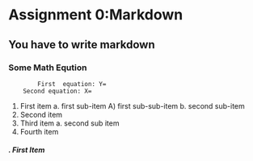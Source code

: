 # Assignment 0:Markdown
## You have to write markdown
### Some Math Eqution
			First  equation: Y=
		Second equation: X=



1. First item a. first sub-item A) first sub-sub-item b. second sub-item
2. Second item
3. Third item a. second sub item
4. Fourth item

##### . First Item
		


